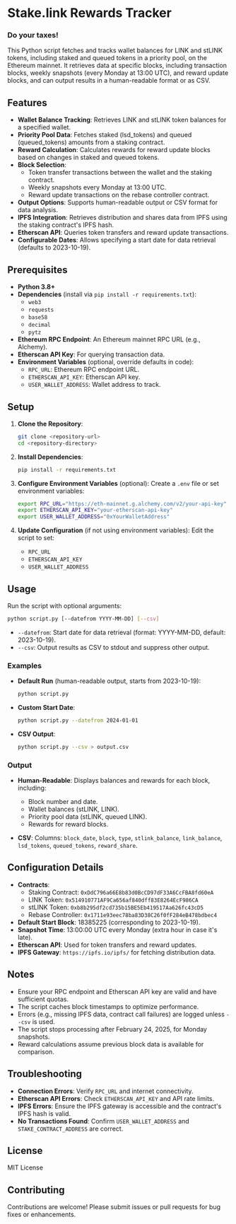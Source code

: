 # Stake.link Rewards Tracker
### Do your taxes!

This Python script fetches and tracks wallet balances for LINK and stLINK tokens, including staked and queued tokens in a priority pool, on the Ethereum mainnet. It retrieves data at specific blocks, including transaction blocks, weekly snapshots (every Monday at 13:00 UTC), and reward update blocks, and can output results in a human-readable format or as CSV.

## Features
- **Wallet Balance Tracking**: Retrieves LINK and stLINK token balances for a specified wallet.
- **Priority Pool Data**: Fetches staked (lsd_tokens) and queued (queued_tokens) amounts from a staking contract.
- **Reward Calculation**: Calculates rewards for reward update blocks based on changes in staked and queued tokens.
- **Block Selection**:
  - Token transfer transactions between the wallet and the staking contract.
  - Weekly snapshots every Monday at 13:00 UTC.
  - Reward update transactions on the rebase controller contract.
- **Output Options**: Supports human-readable output or CSV format for data analysis.
- **IPFS Integration**: Retrieves distribution and shares data from IPFS using the staking contract's IPFS hash.
- **Etherscan API**: Queries token transfers and reward update transactions.
- **Configurable Dates**: Allows specifying a start date for data retrieval (defaults to 2023-10-19).

## Prerequisites
- **Python 3.8+**
- **Dependencies** (install via `pip install -r requirements.txt`):
  - `web3`
  - `requests`
  - `base58`
  - `decimal`
  - `pytz`
- **Ethereum RPC Endpoint**: An Ethereum mainnet RPC URL (e.g., Alchemy).
- **Etherscan API Key**: For querying transaction data.
- **Environment Variables** (optional, override defaults in code):
  - `RPC_URL`: Ethereum RPC endpoint URL.
  - `ETHERSCAN_API_KEY`: Etherscan API key.
  - `USER_WALLET_ADDRESS`: Wallet address to track.

## Setup
1. **Clone the Repository**:
   ```bash
   git clone <repository-url>
   cd <repository-directory>
   ```

2. **Install Dependencies**:
   ```bash
   pip install -r requirements.txt
   ```

3. **Configure Environment Variables** (optional):
   Create a `.env` file or set environment variables:
   ```bash
   export RPC_URL="https://eth-mainnet.g.alchemy.com/v2/your-api-key"
   export ETHERSCAN_API_KEY="your-etherscan-api-key"
   export USER_WALLET_ADDRESS="0xYourWalletAddress"
   ```

4. **Update Configuration** (if not using environment variables):
   Edit the script to set:
   - `RPC_URL`
   - `ETHERSCAN_API_KEY`
   - `USER_WALLET_ADDRESS`

## Usage
Run the script with optional arguments:

```bash
python script.py [--datefrom YYYY-MM-DD] [--csv]
```

- `--datefrom`: Start date for data retrieval (format: YYYY-MM-DD, default: 2023-10-19).
- `--csv`: Output results as CSV to stdout and suppress other output.

### Examples
- **Default Run** (human-readable output, starts from 2023-10-19):
  ```bash
  python script.py
  ```

- **Custom Start Date**:
  ```bash
  python script.py --datefrom 2024-01-01
  ```

- **CSV Output**:
  ```bash
  python script.py --csv > output.csv
  ```

### Output
- **Human-Readable**:
  Displays balances and rewards for each block, including:
  - Block number and date.
  - Wallet balances (stLINK, LINK).
  - Priority pool data (stLINK, queued LINK).
  - Rewards for reward blocks.

- **CSV**:
  Columns: `block_date`, `block`, `type`, `stlink_balance`, `link_balance`, `lsd_tokens`, `queued_tokens`, `reward_share`.

## Configuration Details
- **Contracts**:
  - Staking Contract: `0xDdC796a66E8b83d0BcCD97dF33A6CcFBA8fd60eA`
  - LINK Token: `0x514910771AF9Ca656af840dff83E8264EcF986CA`
  - stLINK Token: `0xb8b295df2cd735b15BE5Eb419517Aa626fc43cD5`
  - Rebase Controller: `0x1711e93eec78ba83D38C26f0fF284eB478bdbec4`
- **Default Start Block**: 18385225 (corresponding to 2023-10-19).
- **Snapshot Time**: 13:00:00 UTC every Monday (extra hour in case it's late).
- **Etherscan API**: Used for token transfers and reward updates.
- **IPFS Gateway**: `https://ipfs.io/ipfs/` for fetching distribution data.

## Notes
- Ensure your RPC endpoint and Etherscan API key are valid and have sufficient quotas.
- The script caches block timestamps to optimize performance.
- Errors (e.g., missing IPFS data, contract call failures) are logged unless `--csv` is used.
- The script stops processing after February 24, 2025, for Monday snapshots.
- Reward calculations assume previous block data is available for comparison.

## Troubleshooting
- **Connection Errors**: Verify `RPC_URL` and internet connectivity.
- **Etherscan API Errors**: Check `ETHERSCAN_API_KEY` and API rate limits.
- **IPFS Errors**: Ensure the IPFS gateway is accessible and the contract's IPFS hash is valid.
- **No Transactions Found**: Confirm `USER_WALLET_ADDRESS` and `STAKE_CONTRACT_ADDRESS` are correct.

## License
MIT License

## Contributing
Contributions are welcome! Please submit issues or pull requests for bug fixes or enhancements.